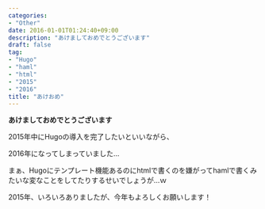 ```yaml
---
categories:
- "Other"
date: 2016-01-01T01:24:40+09:00
description: "あけましておめでとうございます"
draft: false
tag:
- "Hugo"
- "haml"
- "html"
- "2015"
- "2016"
title: "あけおめ"
---
```

**あけましておめでとうございます**

2015年中にHugoの導入を完了したいといいながら、
<!-- more -->
2016年になってしまっていました…

まぁ、Hugoにテンプレート機能あるのにhtmlで書くのを嫌がってhamlで書くみたいな変なことをしてたりするせいでしょうが…ｗ

2015年、いろいろありましたが、今年もよろしくお願いします！
